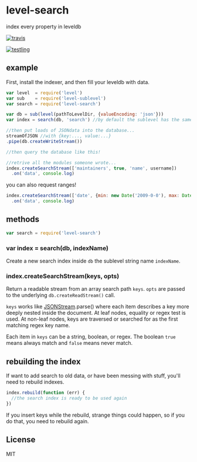 # level-search

index every property in leveldb

[![travis](https://travis-ci.org/dominictarr/level-search.png?branch=master)
](https://travis-ci.org/dominictarr/level-search)

[![testling](http://ci.testling.com/dominictarr/level-search.png)
](http://ci.testling.com/dominictarr/level-search)

## example

First, install the indexer,
and then fill your leveldb with data.

``` js
var level  = require('level')
var sub    = require('level-sublevel')
var search = require('level-search')

var db = sub(level(pathToLevelDir, {valueEncoding: 'json'}))
var index = search(db, 'search') //by default the sublevel has the same name as the module.

//then put loads of JSONdata into the database...
streamOfJSON //with {key:..., value:...}
.pipe(db.createWriteStream())

//then query the database like this!

//retrive all the modules someone wrote...
index.createSearchStream(['maintainers', true, 'name', username])
  .on('data', console.log)
```

you can also request ranges!

``` js
index.createSearchStream(['date', {min: new Date('2009-0-0'), max: Date.now()}])
  .on('data', console.log)
```

## methods

``` js
var search = require('level-search')
```

### var index = search(db, indexName)

Create a new search index inside `db` the sublevel string name `indexName`.

### index.createSearchStream(keys, opts)

Return a readable stream from an array search path `keys`.
`opts` are passed to the underlying `db.createReadStream()` call.

`keys` works like [JSONStream](https://npmjs.org/package/JSONStream).parse()
where each item describes a key more deeply nested inside the document. At leaf
nodes, equality or regex test is used. At non-leaf nodes, keys are traversed or
searched for as the first matching regex key name.

Each item in `keys` can be a string, boolean, or regex. The boolean `true` means
always match and `false` means never match.

## rebuilding the index

If want to add search to old data,
or have been messing with stuff,
you'll need to rebuild indexes.

``` js
index.rebuild(function (err) {
  //the search index is ready to be used again
})
```

If you insert keys while the rebuild, strange things could 
happen, so if you do that, you need to rebuild again.

## License

MIT

